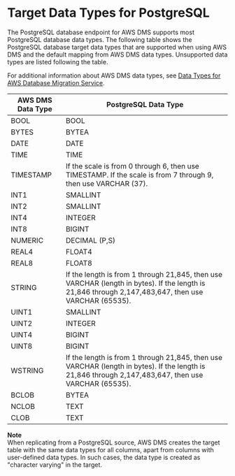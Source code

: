 # Target Data Types for PostgreSQL<a name="CHAP_Reference.Target.PostgreSQL.DataTypes"></a>

The PostgreSQL database endpoint for AWS DMS supports most PostgreSQL database data types\. The following table shows the PostgreSQL database target data types that are supported when using AWS DMS and the default mapping from AWS DMS data types\. Unsupported data types are listed following the table\.

For additional information about AWS DMS data types, see [Data Types for AWS Database Migration Service](CHAP_Reference.DataTypes.md)\.


|  AWS DMS Data Type  |  PostgreSQL Data Type  | 
| --- | --- | 
|  BOOL  |  BOOL  | 
|  BYTES  |  BYTEA  | 
|  DATE  |  DATE  | 
|  TIME  |  TIME  | 
|  TIMESTAMP  |  If the scale is from 0 through 6, then use TIMESTAMP\. If the scale is from 7 through 9, then use VARCHAR \(37\)\.  | 
|  INT1  |  SMALLINT  | 
|  INT2  |  SMALLINT  | 
|  INT4  |  INTEGER  | 
|  INT8  |  BIGINT  | 
|  NUMERIC   |  DECIMAL \(P,S\)  | 
|  REAL4  |  FLOAT4  | 
|  REAL8  |  FLOAT8  | 
|  STRING  |  If the length is from 1 through 21,845, then use VARCHAR \(length in bytes\)\.  If the length is 21,846 through 2,147,483,647, then use VARCHAR \(65535\)\.  | 
|  UINT1  |  SMALLINT  | 
|  UINT2  |  INTEGER  | 
|  UINT4  |  BIGINT  | 
|  UINT8  |  BIGINT  | 
|  WSTRING  |  If the length is from 1 through 21,845, then use VARCHAR \(length in bytes\)\.  If the length is 21,846 through 2,147,483,647, then use VARCHAR \(65535\)\.  | 
|  BCLOB  |  BYTEA  | 
|  NCLOB  |  TEXT  | 
|  CLOB  |  TEXT  | 

**Note**  
When replicating from a PostgreSQL source, AWS DMS creates the target table with the same data types for all columns, apart from columns with user\-defined data types\. In such cases, the data type is created as "character varying" in the target\.